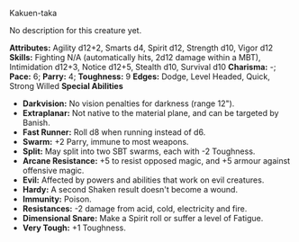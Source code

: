 Kakuen-taka

No description for this creature yet.

**Attributes:** Agility d12+2, Smarts d4, Spirit d12, Strength d10,
Vigor d12
**Skills:** Fighting N/A (automatically hits, 2d12 damage within a MBT),
Intimidation d12+3, Notice d12+5, Stealth d10, Survival d10
**Charisma:** -; **Pace:** 6; **Parry:** 4; **Toughness:** 9
**Edges:** Dodge, Level Headed, Quick, Strong Willed
**Special Abilities**
- **Darkvision:** No vision penalties for darkness (range 12").
- **Extraplanar:** Not native to the material plane, and can be targeted
by Banish.
- **Fast Runner:** Roll d8 when running instead of d6.
- **Swarm:** +2 Parry, immune to most weapons.
- **Split:** May split into two SBT swarms, each with -2 Toughness.
- **Arcane Resistance:** +5 to resist opposed magic, and +5 armour
against offensive magic.
- **Evil:** Affected by powers and abilities that work on evil
creatures.
- **Hardy:** A second Shaken result doesn't become a wound.
- **Immunity:** Poison.
- **Resistances:** -2 damage from acid, cold, electricity and fire.
- **Dimensional Snare:** Make a Spirit roll or suffer a level of
Fatigue.
- **Very Tough:** +1 Toughness.

